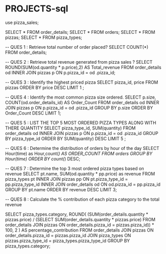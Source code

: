 # PROJECTS-sql
use pizza_sales;

SELECT * FROM order_details;
SELECT * FROM orders;
SELECT * FROM pizzas;
SELECT * FROM pizza_types;

-- QUES 1 : Retrieve total number of order placed?
SELECT COUNT(*) FROM order_details;

-- QUES 2 : Retrieve total revenue generated from pizza sales ?
SELECT ROUND(SUM(od.quantity * p.price),2) AS Total_revenue  FROM order_details od INNER JOIN pizzas p ON p.pizza_id = od .pizza_id;

-- QUES 3 : Identify the highest priced pizza
SELECT pizza_id, price FROM pizzas ORDER BY price DESC LIMIT 1 ;

-- QUES 4 : Identify the most common  pizza size ordered.
SELECT p.size, COUNT(od.order_details_id) AS Order_Count FROM order_details od INNER JOIN pizzas p 
ON p.pizza_id = od .pizza_id
GROUP BY p.size 
ORDER BY Order_Count DESC
LIMIT 1;

-- QUES 5 : LIST THE TOP 5 MOST ORDERED PIZZA TYPES ALONG WITH THERE QUANTITY
SELECT pizza_type_id, SUM(quantity)  FROM order_details od INNER JOIN pizzas p
ON p.pizza_id = od .pizza_id
GROUP BY pizza_type_id
ORDER BY SUM(quantity) DESC
LIMIT 5 ;

-- QUES 6 : Determine the distribution of orders by hour of the day
SELECT Hour(time) as Hour,count(*) AS ORDER_COUNT
FROM orders
GROUP BY Hour(time)
ORDER BY count(*) DESC;

-- QUES 7 : Determine the top 3 most ordered pizza types based on revenue
SELECT pt.name, SUM(od.quantity * pp.price) as revenue
FROM pizza_types pt INNER JOIN pizzas pp
 ON pt.pizza_type_id = pp.pizza_type_id
INNER JOIN  order_details od 
ON od.pizza_id = pp.pizza_id
GROUP BY pt.name
ORDER BY revenue DESC
LIMIT 3;

-- QUES 8 : Calculate the % contribution of each pizza category to the total revenue

SELECT 
    pizza_types.category,
    ROUND(
        (SUM(order_details.quantity * pizzas.price) / 
        (SELECT SUM(order_details.quantity * pizzas.price) FROM order_details 
         JOIN pizzas ON order_details.pizza_id = pizzas.pizza_id)) * 100, 2
    ) AS percentage_contribution
FROM 
    order_details
JOIN 
    pizzas ON order_details.pizza_id = pizzas.pizza_id
JOIN 
    pizza_types ON pizzas.pizza_type_id = pizza_types.pizza_type_id
GROUP BY 
    pizza_types.category;

